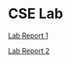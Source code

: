 # CSE Lab

[Lab Report 1](https://kingandrew3000.github.io/cse15l-lab-reports/lab-report-1-week-2.html)

[Lab Report 2](https://kingandrew3000.github.io/cse15l-lab-reports/lab-report-2-week-4.html)